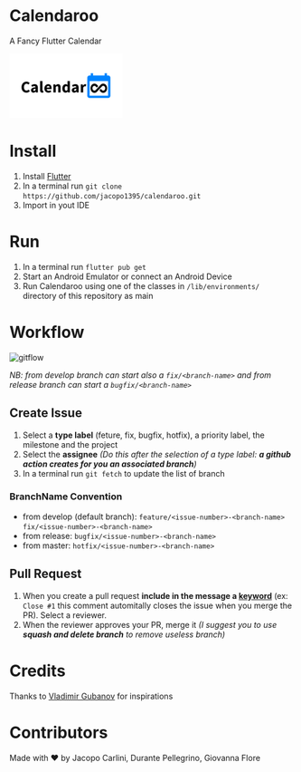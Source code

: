 # Calendaroo
A Fancy Flutter Calendar

![Banner](https://github.com/jacopo1395/calendaroo/blob/master/android/app/src/main/res/drawable/banner_calendaroo.png?raw=true)

# Install
1. Install [Flutter](https://flutter.dev/docs/get-started/install)
2. In a terminal run `git clone https://github.com/jacopo1395/calendaroo.git`
3. Import in yout IDE

# Run
1. In a terminal run `flutter pub get`
2. Start an Android Emulator or connect an Android Device
3. Run Calendaroo using one of the classes in `/lib/environments/` directory of this repository as main

# Workflow
<img src="https://nvie.com/img/git-model@2x.png" alt="gitflow" width="500"/>

*NB: from develop branch can start also a `fix/<branch-name>` and from release branch can start a `bugfix/<branch-name>`*

## Create Issue
1. Select a **type label** (feture, fix, bugfix, hotfix), a priority label, the milestone and the project
2. Select the **assignee** *(Do this after the selection of a type label: **a github action creates for you an associated branch**)*
3. In a terminal run `git fetch` to update the list of branch

### BranchName Convention
- from develop (default branch): `feature/<issue-number>-<branch-name>` `fix/<issue-number>-<branch-name>`
- from release: `bugfix/<issue-number>-<branch-name>`
- from master: `hotfix/<issue-number>-<branch-name>`

## Pull Request
1. When you create a pull request **include in the message a [keyword](https://help.github.com/en/enterprise/2.16/user/github/managing-your-work-on-github/closing-issues-using-keywords#about-issue-references)** (ex: `Close #1` this comment automitally closes the issue when you merge the PR). Select a reviewer.
2. When the reviewer approves your PR, merge it *(I suggest you to use **squash and delete branch** to remove useless branch)*

# Credits
Thanks to [Vladimir Gubanov](https://dribbble.com/Vladimir_Gubanov) for inspirations

# Contributors
Made with ❤ by Jacopo Carlini, Durante Pellegrino, Giovanna Flore
